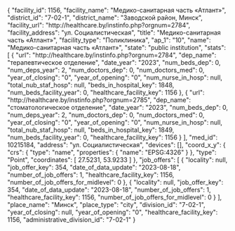 {
    "facility_id": 1156,
    "facility_name": "Медико-санитарная часть «Атлант»",
    "district_id": "7-02-1",
    "district_name": "Заводской район, Минск",
    "facility_url": "http:\/\/healthcare.by\/instinfo.php?orgnum=2784",
    "facility_address": "ул. Социалистическая",
    "title": "Медико-санитарная часть «Атлант»",
    "facility_type": "Поликлиника",
    "ap_1": "10",
    "name": "Медико-санитарная часть «Атлант»",
    "state": "public institution",
    "stats": [
        {
            "url": "http:\/\/healthcare.by\/instinfo.php?orgnum=2784",
            "dep_name": "терапевтическое отделение",
            "date_year": "2023",
            "num_beds_dep": 0,
            "num_deps_year": 2,
            "num_doctors_dep": 0,
            "num_doctors_med": 0,
            "year_of_closing": "0",
            "year_of_opening": "0",
            "num_nurse_in_hosp": null,
            "total_nub_staf_hosp": null,
            "beds_in_hospital_key": 1848,
            "num_beds_facility_year": 0,
            "healthcare_facility_key": 1156
        },
        {
            "url": "http:\/\/healthcare.by\/instinfo.php?orgnum=2785",
            "dep_name": "стоматологическое отделение",
            "date_year": "2023",
            "num_beds_dep": 0,
            "num_deps_year": 2,
            "num_doctors_dep": 0,
            "num_doctors_med": 0,
            "year_of_closing": "0",
            "year_of_opening": "0",
            "num_nurse_in_hosp": null,
            "total_nub_staf_hosp": null,
            "beds_in_hospital_key": 1849,
            "num_beds_facility_year": 0,
            "healthcare_facility_key": 1156
        }
    ],
    "med_id": 10215184,
    "address": "ул. Социалистическая",
    "devices": [],
    "coord_x_y": {
        "crs": {
            "type": "name",
            "properties": {
                "name": "EPSG:4326"
            }
        },
        "type": "Point",
        "coordinates": [
            27.5231,
            53.9233
        ]
    },
    "job_offers": [
        {
            "locality": null,
            "job_offer_key": 354,
            "date_of_data_update": "2023-08-18",
            "number_of_job_offers": 1,
            "healthcare_facility_key": 1156,
            "number_of_job_offers_for_midlevel": 0
        },
        {
            "locality": null,
            "job_offer_key": 354,
            "date_of_data_update": "2023-08-18",
            "number_of_job_offers": 1,
            "healthcare_facility_key": 1156,
            "number_of_job_offers_for_midlevel": 0
        }
    ],
    "place_name": "Минск",
    "place_type": "city",
    "division_id": "7-02-1",
    "year_of_closing": null,
    "year_of_opening": "0",
    "healthcare_facility_key": 1156,
    "administrative_division_id": "7-02-1"
}